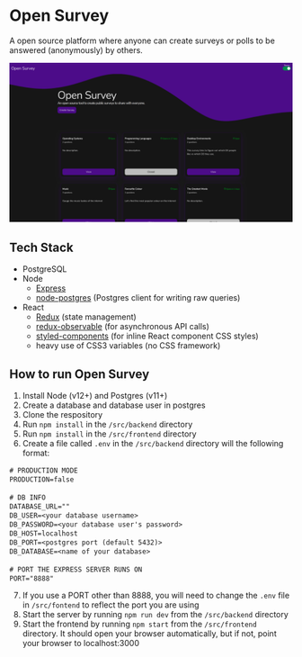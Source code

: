 # Open Survey

A open source platform where anyone can create surveys or polls to be answered (anonymously) by others.

![Screenshot](/screenshot.png)

## Tech Stack

-   PostgreSQL
-   Node
    -   [Express](https://github.com/expressjs/express)
    -   [node-postgres](https://github.com/brianc/node-postgres) (Postgres client for writing raw queries)
-   React
    -   [Redux](https://github.com/reduxjs/redux) (state management)
    -   [redux-observable](https://github.com/redux-observable/redux-observable) (for asynchronous API calls)
    -   [styled-components](https://github.com/styled-components/styled-components) (for inline React component CSS styles)
    -   heavy use of CSS3 variables (no CSS framework)

## How to run Open Survey
1. Install Node (v12+) and Postgres (v11+)
2. Create a database and database user in postgres
3. Clone the respository
4. Run `npm install` in the `/src/backend` directory
5. Run `npm install` in the `/src/frontend` directory
6. Create a file called `.env` in the `/src/backend` directory will the following format:

```
# PRODUCTION MODE
PRODUCTION=false

# DB INFO
DATABASE_URL=""
DB_USER=<your database username>
DB_PASSWORD=<your database user's password>
DB_HOST=localhost
DB_PORT=<postgres port (default 5432)>
DB_DATABASE=<name of your database>

# PORT THE EXPRESS SERVER RUNS ON
PORT="8888"
```
7. If you use a PORT other than 8888, you will need to change the `.env` file in `/src/fontend` to reflect the port you are using
8. Start the server by running `npm run dev` from the `/src/backend` directory
9. Start the frontend by running `npm start` from the `/src/frontend` directory. It should open your browser automatically, but if not, point your browser to localhost:3000
